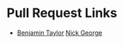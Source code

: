 # Pull Request Links

- [Benjamin Taylor](https://github.com/amansharma96/aman-StoryTime_SER316_FALL2022_B/pull/1)
[Nick George](https://github.com/Wdeschry/kaisermarn_icebreaker/pull/1)